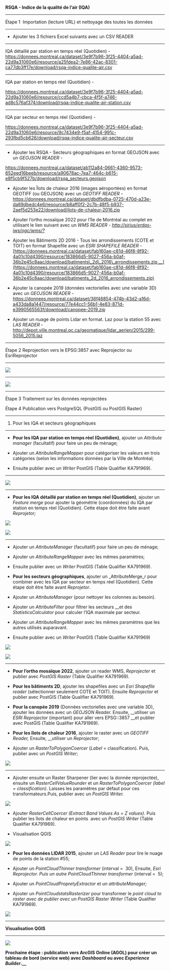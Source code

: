 **RSQA - Indice de la qualité de l’air (IQA)**

****

Étape 1  Importation (lecture URL) et nettoyage des toutes les données

****

- Ajouter les 3 fichiers Excel suivants avec un CSV READER

****

IQA détaillé par station en temps réel (Quotidien) - <https://donnees.montreal.ca/dataset/3e9f7b96-3f25-4404-a5ad-22d9a31060e6/resource/a25fdea2-7e86-42ac-8301-ca77db3ff17e/download/rsqa-indice-qualite-air.csv>

****

IQA par station en temps réel (Quotidien) - 

<https://donnees.montreal.ca/dataset/3e9f7b96-3f25-4404-a5ad-22d9a31060e6/resource/ccd5a4b7-cbca-4f5f-a746-ad8c576af374/download/rsqa-indice-qualite-air-station.csv>

****

IQA par secteur en temps réel (Quotidien) - 

<https://donnees.montreal.ca/dataset/3e9f7b96-3f25-4404-a5ad-22d9a31060e6/resource/9c7434e9-f5af-4154-991c-293fbd5cb626/download/rsqa-indice-qualite-air-secteur.csv>

****

- Ajouter les RSQA - Secteurs géographiques en format GEOJSON avec un _GEOJSON READER -_ 

<https://donnees.montreal.ca/dataset/ab112a84-0661-4360-9573-652eed16beeb/resource/a90678ac-7ea7-464c-b615-e8f5cb9f527b/download/rsqa_secteurs.geojson>

- Ajouter les Îlots de chaleur 2016 (images aéroportées) en format GEOTIFF (ou GEOJSON) avec un _GEOTIFF READER -_ <https://donnees.montreal.ca/dataset/dbdfbdba-0725-470d-a23e-da69dbedc4e6/resource/b8aff0f2-2c7b-48f5-b937-2aef5d253e22/download/ilots-de-chaleur-2016.zip>

- Ajouter l’ortho mosaïque 2022 pour l’île de Montréal au complet en utilisant le lien suivant avec un _WMS READER -_ [_http://sirius/erdas-iws/ogc/wms/?_](http://sirius/erdas-iws/ogc/wms/?)

- Ajouter les Bâtiments 2D 2016 - Tous les arrondissements (COTE et TOIT) en format Shapefile avec un _ESRI SHAPEFILE READER -_ [https://donnees.montreal.ca/dataset/fab160ae-c81d-46f8-8f92-4a01c10d4390/resource/183866d5-9027-456a-b0af-36b2e45c8aac/download/batiments\_2d\_2016\_arrondissements.zip __](https://donnees.montreal.ca/dataset/fab160ae-c81d-46f8-8f92-4a01c10d4390/resource/183866d5-9027-456a-b0af-36b2e45c8aac/download/batiments_2d_2016_arrondissements.zip)

- Ajouter la canopée 2019 (données vectorielles avec une variable 3D) avec un _GEOJSON READER -_ <https://donnees.montreal.ca/dataset/36f48854-474b-43d2-a16d-a433da8a1447/resource/77e44cc1-56b1-4e83-871d-e3990565563f/download/canopee-2019.zip>

- Ajouter un nuage de points Lidar en format. Laz pour la station 55 avec _LAS READER -_ <http://depot.ville.montreal.qc.ca/geomatique/lidar_aerien/2015/299-5056_2015.laz>

****

Étape 2 Reprojection vers le EPSG:3857 avec Reprojector ou EsriReprojector

****

![](https://lh7-us.googleusercontent.com/Xi6GilID9fpfJ_QryL7kEWbu6HE62uQOHYdwU4KIynBiXOX1UmxtLHb59TZoEf17j4C4bJ7WW--j9Gew3tLg4m-KcaOsIsvsm6ovXjkreZgE-lZeKJjlpxsYmHRUb7zIm40aWo0UYzpmwJHI_oCfEDc)

****

![](https://lh7-us.googleusercontent.com/qHN4fawGKfbcNVBUqb57n7KeKaJ_QJIMj_-DFqxYF06uh1P9JfCTkQAgHAsR2hWCbianfwB07LcRfRu6L-N2X93LzSWrzfK3IMRJHXkD8KwpQTgrECVNMXjrWjK4SYrFq9YOneS4U4ul7_TirV5FvvU)

****

Étape 3 Traitement sur les données reprojectées

Étape 4 Publication vers PostgreSQL (PostGIS ou PostGIS Raster)

****

1. Pour les IQA et secteurs géographiques

****

- **Pour les IQA par station en temps réel (Quotidien)**, ajouter un _Attribute manager_ (facultatif) pour faire un peu de ménage; 

- Ajouter un _AttributeRangeMapper_ pour catégoriser les valeurs en trois catégories (selon les informations données par la Ville de Montréal;

- Ensuite publier avec un _Writer_ PostGIS (Table Qualifier KA791969).

****

![](https://lh7-us.googleusercontent.com/yjl8XceZgL2vG9ehBLrC08ioS6FV-xHHQNg2kR4Qd5-k2FBMWD_7TLQV1_WSjG7etDqMN31aJIi3AwV3ID0bmVwnsagAkmaun3zi2UHTZZspyR874Cnc7bhlE4cspp_u6zaIfjbmXrWZtwLGUqBnnuY)

****

- **Pour les IQA détaillé par station en temps réel (Quotidien)**, ajouter un _Feature merge_ pour ajouter la géométrie (coordonnées) du IQA par station en temps réel (Quotidien). Cette étape doit être faite avant _Reprojetor;_

__![](https://lh7-us.googleusercontent.com/kU3h6--arAzV5OUIlyj3oAOv6sWwQimmz0fhqlLTFwINBtkcVVZwBPLSw7V-otm1V09NY-fFmcnHnBaBTayJyq0tzMTfACife7dK50HVB8dliHn4MKGwEGXYVQymKaEkPr9AwTeBbH4fzqs05W9om6U)__

__![](https://lh7-us.googleusercontent.com/3kp5wjZvAa0A_PSKAQAKKm-vL8EzXtBtMp9bnGdOfZG_-OkAwi2WVHV2exfLUlBklAfZsEzTbYWYIXb0w7tPWmu8fGZ5_izxFdox_DZyQshV4doF9glp3p2GBwTc_F2jJWj49KL_sRuUevPzwNlqsew)__

****

- Ajouter un _AttributeManager_ (facultatif) pour faire un peu de ménage;

- Ajouter un _AttributeRangeMapper_ avec les mêmes paramètres; 

- Ensuite publier avec un _Writer_ PostGIS (Table Qualifier KA791969).

- **Pour les secteurs géographiques**, ajouter un _AttributeMerge_r pour combiner avec les IQA par secteur en temps réel (Quotidien). Cette étape doit être faite avant _Reprojetor_. 

- Ajouter un _AttributeManager_ (pour nettoyer les colonnes au besoin). 

- Ajouter un _AttributeFilter_ pour filtrer les secteurs __et des _StatisticsCalculator_ pour calculer l’IQA maximale par secteur.

- Ajouter un _AttributeRangeMapper_ avec les mêmes paramètres que les autres utilisés auparavant.

- Ensuite publier avec un _Writer_ PostGIS (Table Qualifier KA791969)

**![](https://lh7-us.googleusercontent.com/mt2S3XLDZLBdqRN1Kfbb_AtEpwKJtuKLJcxIPuah8pG4fo2JHj6xIc67do3qaw9DFJJ5EbF9UwssA2za3KngMT80wo0oDioOmO94zhyOPS-FTwTBYl-mcphtlb0V1-zwUxGceqeSv7I29rEEvCIcyYg)**

![](https://lh7-us.googleusercontent.com/F2z41BDa48-yAB2zhAN8iLA0FvyR7qVScdqalkcUQfnJph6zYxgdRMkE4ow8A0UGRO1VH-wrqmUtKHIDPeFgrUUFoWXrNdmlB_Yh9uHqMoos-nVCfDiiVHsJDLKyjDuqmC7gVlsEc6PvLe-8TKazqHY)

****

- **Pour l’ortho mosaïque 2022**, ajouter un reader WMS, _Reprojecter_ et publier avec _PostGIS Raster_ (Table Qualifier KA791969).

- **Pour les bâtiments 2D**, ajouter les shapefiles avec un _Esri Shapefile reader_ (sélectionner seulement COTE et TOIT). Ensuite _Reprojector_ et publier avec PostGIS (Table Qualifier KA791969).

- **Pour la canopée 2019** (Données vectorielles avec une variable 3D), ajouter les données avec un _GEOJSON Reader._ Ensuite, __utiliser un _ESRI Reprojector_ (important) pour aller vers EPSG::3857 __et publier avec PostGIS (Table Qualifier KA791969).

- **Pour les îlots de chaleur 2016**, ajouter le raster avec un _GEOTIFF Reader,_ Ensuite, __utiliser un _Reprojector_;

- Ajouter un _RasterToPolygonCoercer_ (_Label_ = classification). Puis, publier avec un _PostGIS Writer_;

![](https://lh7-us.googleusercontent.com/0d-Ab6cUqpcf9QlOghLrG7yiGNl1UQDENmQyenHZNSZxo2i5a5h2KJEIlL-d07zTCxHek-SVF8BX5lJ3uN2AdrdwVDOtcXreBcTnL9N_Z0SpaaCPIeomPCKnp2JGUS2ZCz6ecFxlGI5qR0VJ9GjvTI4)

****

- Ajouter ensuite un Raster Sharpener (lier avec la donnée reprojectée), ensuite un _RasterCellValueRounder_ et un _RasterToPolygonCoercer (label = classification)_. Laisses les paramètres par défaut pour ces transformateurs.Puis, publier avec un _PostGIS Writer._

![](https://lh7-us.googleusercontent.com/Fnu0sLnam8shj8e9Lvi0_Bo5jAM9q2bkWQzXvvObTEE-gzSj00h1ybTeS_hb5bt6XrbWCX2u6PLvVd4Eq6jl7q4eBVMur2TAKPPS31ovuIXZCAF2qgR15JekYqdP7WZRcbyfGt_ExJxnf4jyBewMiT0)

- Ajouter _RasterCellCoercer (Extract Band Values As = Z values)._ Puis publier les îlots de chaleur en points  avec un _PostGIS Writer_ (Table Qualifier KA791969). 

- Visualisation QGIS

![](https://lh7-us.googleusercontent.com/9VCM7bFxu8Wwz0D1VstGmEbTMnvk8xrIQGF386AwDWMyefG_M20qt5jbYJHHYaouGac5Q3qeLBdMrySpaIcKhfxWvsK_u-ug1_mQ-Qk2WE4bCWQZgN_qEfScyMQcV06fTMpexeZBWQPI9xxakq_tWic)

- **Pour les données LIDAR 2015**, ajouter un _LAS Reader_ pour lire le nuage de points de la station #55;

- Ajouter un _PointCloudThinner transformer_ (interval =  30), Ensuite, _Esri Reprojector. Puis un autre PointCloudThinner transformer_ (interval =  5);

- Ajouter un _PointCloudPropretyExtractor_ et un _attributeManager;_

- Ajouter un _PointCloudstatsRasterizer_ pour transformer le _point cloud to raster avec de publier avec un PostGIS Raster Writer_ (Table Qualifier KA791969).   

![](https://lh7-us.googleusercontent.com/9qh7ywj5lich-oa7iv-Dq3Nrx87hm__BZafUsolg2_VJnLYr8wAT-rNSoprMbzdR60NYronR2TMxulRh9q9HtuzVgidTTF-UNeVxW7_hvMAF01Bn5dRzXn_-bYoAl3_8Jg_epJuvbypKZgboefe5k1Q)

****

**Visualisation QGIS**

****

****![](https://lh7-us.googleusercontent.com/XlJNsVp_0xbMRJ4r5aHa8b7sNlitc-F3QkVtzI2VphGispvmHtuVJFNGp7Xeazo7AMIzrZvwBOfZ5U3FeRzwits-8HRVuRK0MwYHUBfaSy03Elu_Io8FNP-ml9C4scM6OjYZ48lMkM51gpRRUhAPAn4)****

**Prochaine étape : publication vers ArcGIS Online (AGOL) pour créer un tableau de bord (service web) avec _Dashboard_ ou avec _Experience Builder_.__** 
